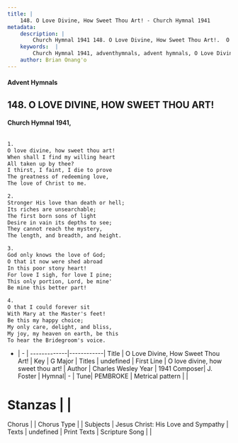 ```yaml
---
title: |
    148. O Love Divine, How Sweet Thou Art! - Church Hymnal 1941
metadata:
    description: |
        Church Hymnal 1941 148. O Love Divine, How Sweet Thou Art!.  O love divine, how sweet thou art!  When shall I find my willing heart  All taken up by thee?  I thirst, I faint, I die to prove  The greatness of redeeming love,  The love of Christ to me.  
    keywords:  |
        Church Hymnal 1941, adventhymnals, advent hymnals, O Love Divine, How Sweet Thou Art!, O love divine, how sweet thou art!. 
    author: Brian Onang'o
---
```


#### Advent Hymnals
## 148. O LOVE DIVINE, HOW SWEET THOU ART!
####  Church Hymnal 1941,

```txt

1.
O love divine, how sweet thou art! 
When shall I find my willing heart 
All taken up by thee? 
I thirst, I faint, I die to prove 
The greatness of redeeming love, 
The love of Christ to me. 

2.
Stronger His love than death or hell; 
Its riches are unsearchable; 
The first born sons of light 
Desire in vain its depths to see; 
They cannot reach the mystery, 
The length, and breadth, and height. 

3.
God only knows the love of God; 
O that it now were shed abroad 
In this poor stony heart! 
For love I sigh, for love I pine; 
This only portion, Lord, be mine' 
Be mine this better part! 

4.
O that I could forever sit 
With Mary at the Master's feet! 
Be this my happy choice; 
My only care, delight, and bliss, 
My joy, my heaven on earth, be this 
To hear the Bridegroom's voice.


```

- |   -  |
-------------|------------|
Title | O Love Divine, How Sweet Thou Art! |
Key | G Major |
Titles | undefined |
First Line | O love divine, how sweet thou art! |
Author | Charles Wesley
Year | 1941
Composer| J. Foster |
Hymnal|  - |
Tune| PEMBROKE |
Metrical pattern | |
# Stanzas |  |
Chorus |  |
Chorus Type |  |
Subjects | Jesus Christ: His Love and Sympathy |
Texts | undefined |
Print Texts | 
Scripture Song |  |
    
